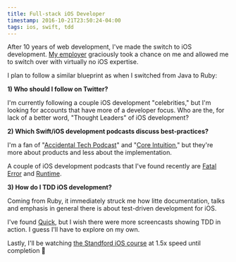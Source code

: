 ```yaml
---
title: Full-stack iOS Developer
timestamp: 2016-10-21T23:50:24-04:00
tags: ios, swift, tdd
---
```


After 10 years of web development, I've made the switch to iOS development. [My
employer][vs] graciously took a chance on me and allowed me to switch over with
virtually no iOS expertise.

[vs]: https://www.varagesale.com

I plan to follow a similar blueprint as when I switched from Java to Ruby:

**1) Who should I follow on Twitter?**

I'm currently following a couple iOS development "celebrities," but I'm looking
for accounts that have more of a developer focus. Who are the, for lack of a better word,
"Thought Leaders" of iOS development?

**2) Which Swift/iOS development podcasts discuss best-practices?**

I'm a fan of "[Accidental Tech Podcast][atp]" and "[Core Intuition][ci]," but
they're more about products and less about the implementation.

A couple of iOS development podcasts that I've found recently are [Fatal
Error][fe] and [Runtime][rt].

[atp]: http://atp.fm
[ci]: https://www.coreint.org
[fe]: http://www.fatalerror.fm
[rt]: https://spec.fm/podcasts/runtime

**3) How do I TDD iOS development?**

Coming from Ruby, it immediately struck me how litte documentation, talks and
emphasis in general there is about test-driven development for iOS.

I've found [Quick](https://github.com/Quick/Quick), but I wish there were more
screencasts showing TDD in action. I guess I'll have to explore on my own.

Lastly, I'll be watching [the Standford iOS course][s] at 1.5x speed until
completion 👀

[s]: https://itunes.apple.com/ca/course/developing-ios-9-apps-swift/id1104579961
